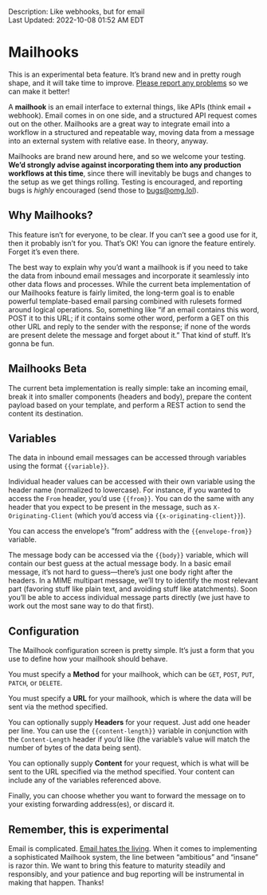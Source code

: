 Description: Like webhooks, but for email  
Last Updated: 2022-10-08 01:52 AM EDT

# Mailhooks

<div class="message yellow-4-bg"><div class="message-icon"><i class="fa-regular fa-flask"></i></div><div class="message-text">This is an experimental beta feature.</strong> It’s brand new and in pretty rough shape, and it will take time to improve. <a href="/info/contact">Please report any problems</a> so we can make it better!</div></div>

A **mailhook** is an email interface to external things, like APIs (think email + webhook). Email comes in on one side, and a structured API request comes out on the other. Mailhooks are a great way to integrate email into a workflow in a structured and repeatable way, moving data from a message into an external system with relative ease. In theory, anyway.

Mailhooks are brand new around here, and so we welcome your testing. **We’d strongly advise against incorporating them into any production workflows at this time**, since there will inevitably be bugs and changes to the setup as we get things rolling. Testing is encouraged, and reporting bugs is _highly_ encouraged (send those to <a href="mailto:bugs@omg.lol">bugs@omg.lol</a>).

## Why Mailhooks?

This feature isn’t for everyone, to be clear. If you can’t see a good use for it, then it probably isn’t for you. That’s OK! You can ignore the feature entirely. Forget it’s even there.

The best way to explain why you’d want a mailhook is if you need to take the data from inbound email messages and incorporate it seamlessly into other data flows and processes. While the current beta implementation of our Mailhooks feature is fairly limited, the long-term goal is to enable powerful template-based email parsing combined with rulesets formed around logical operations. So, something like “if an email contains this word, POST it to this URL; if it contains some other word, perform a GET on this other URL and reply to the sender with the response; if none of the words are present delete the message and forget about it.” That kind of stuff. It’s gonna be fun.

## Mailhooks Beta

The current beta implementation is really simple: take an incoming email, break it into smaller components (headers and body), prepare the content payload based on your template, and perform a REST action to send the content its destination.

## Variables

The data in inbound email messages can be accessed through variables using the format `{{variable}}`.

Individual header values can be accessed with their own variable using the header name (normalized to lowercase). For instance, if you wanted to access the `From` header, you’d use `{{from}}`. You can do the same with any header that you expect to be present in the message, such as `X-Originating-Client` (which you’d access via `{{x-originating-client}}`).

You can access the envelope’s ”from” address with the `{{envelope-from}}` variable.

The message body can be accessed via the `{{body}}` variable, which will contain our best guess at the actual message body. In a basic email message, it’s not hard to guess—there’s just one body right after the headers. In a MIME multipart message, we’ll try to identify the most relevant part (favoring stuff like plain text, and avoiding stuff like atatchments). Soon you’ll be able to access individual message parts directly (we just have to work out the most sane way to do that first).

## Configuration

The Mailhook configuration screen is pretty simple. It’s just a form that you use to define how your mailhook should behave.

You must specify a **Method** for your mailhook, which can be `GET`, `POST`, `PUT`, `PATCH`, or `DELETE`.

You must specify a **URL** for your mailhook, which is where the data will be sent via the method specified.

You can optionally supply **Headers** for your request. Just add one header per line. You can use the `{{content-length}}` variable in conjunction with the `Content-Length` header if you’d like (the variable’s value will match the number of bytes of the data being sent).

You can optionally supply **Content** for your request, which is what will be sent to the URL specified via the method specified. Your content can include any of the variables referenced above.

Finally, you can choose whether you want to forward the message on to your existing forwarding address(es), or discard it.

## Remember, this is experimental

Email is complicated. [Email hates the living](https://www.youtube.com/watch?v=4s9IjkMAmns). When it comes to implementing a sophisticated Mailhook system, the line between “ambitious” and “insane” is razor thin. We want to bring this feature to maturity steadily and responsibly, and your patience and bug reporting will be instrumental in making that happen. Thanks! <i class="fa-solid fa-cloud-rainbow"></i>
